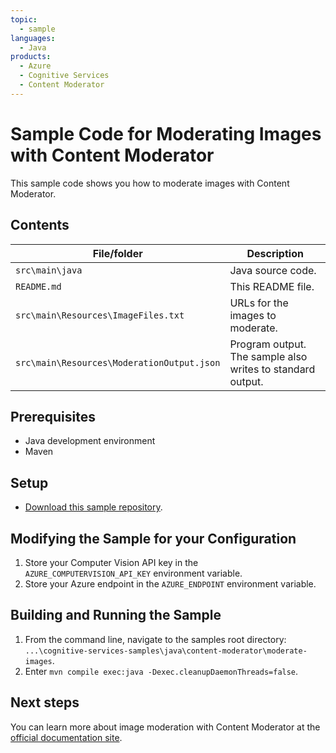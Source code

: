```yaml
---
topic:
  - sample
languages:
  - Java
products:
  - Azure
  - Cognitive Services
  - Content Moderator
---
```


# Sample Code for Moderating Images with Content Moderator

This sample code shows you how to moderate images with Content Moderator.

## Contents

| File/folder | Description |
|-------------|-------------|
| `src\main\java` | Java source code. |
| `README.md`            | This README file. |
| `src\main\Resources\ImageFiles.txt`       | URLs for the images to moderate. |
| `src\main\Resources\ModerationOutput.json`| Program output. The sample also writes to standard output. |

## Prerequisites

- Java development environment
- Maven

## Setup

- [Download this sample repository](https://github.com/LukeBayler/cognitive-services-samples/archive/master.zip).

## Modifying the Sample for your Configuration

1. Store your Computer Vision API key in the `AZURE_COMPUTERVISION_API_KEY` environment variable.
2. Store your Azure endpoint in the `AZURE_ENDPOINT` environment variable.

## Building and Running the Sample

1. From the command line, navigate to the samples root directory: `...\cognitive-services-samples\java\content-moderator\moderate-images`.
2. Enter `mvn compile exec:java -Dexec.cleanupDaemonThreads=false`.

## Next steps

You can learn more about image moderation with Content Moderator at the [official documentation site](https://docs.microsoft.com/en-us/azure/cognitive-services/content-moderator/image-moderation-api).
